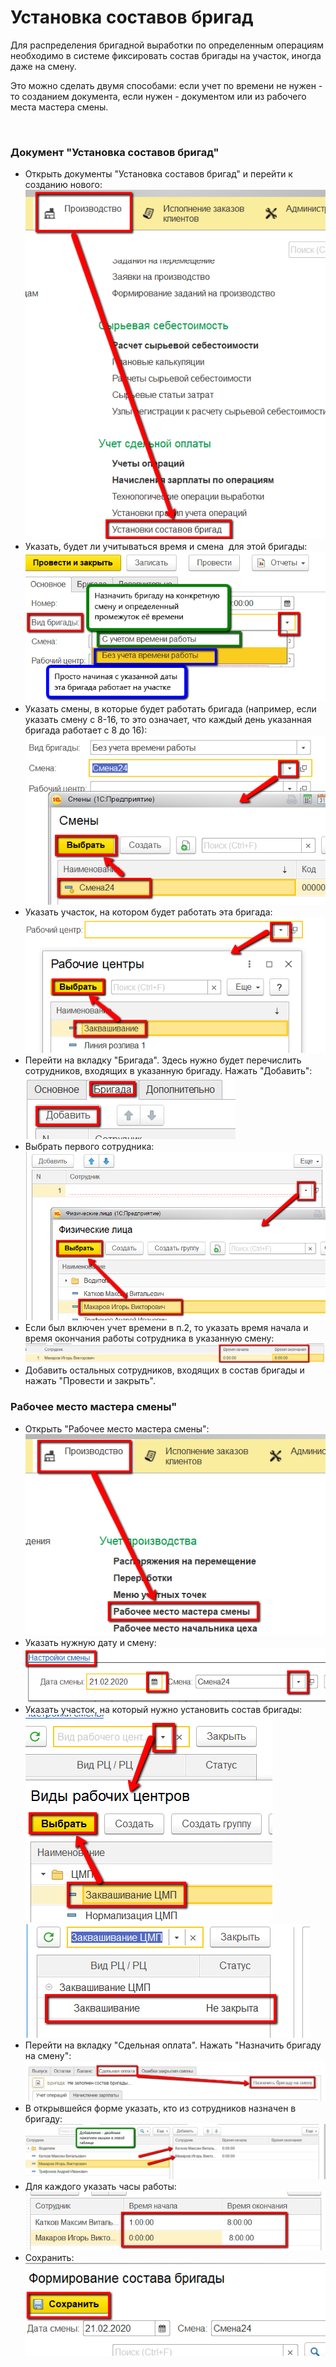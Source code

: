# Установка составов бригад


Для распределения бригадной выработки по определенным операциям
необходимо в системе фиксировать состав бригады на участок, иногда даже
на смену.

Это можно сделать двумя способами: если учет по времени не нужен - то
созданием документа, если нужен - документом или из рабочего места
мастера смены.

 

<h3> Документ "Установка составов бригад" </h3>


-   Открыть документы "Установка составов бригад" и перейти к созданию
    нового:  
![](SettingTeamComposition.assets/drex_ustanovka_sostavov_brigad_custom.png)
-   Указать, будет ли учитываться время и смена  для этой бригады:  
![](SettingTeamComposition.assets/drex_ustanovka_sostavov_brigad_custom_2.png)
-   Указать смены, в которые будет работать бригада (например, если
    указать смену с 8-16, то это означает, что каждый день указанная
    бригада работает с 8 до 16):  
![](SettingTeamComposition.assets/drex_ustanovka_sostavov_brigad_custom_3.png)
-   Указать участок, на котором будет работать эта бригада:  
![](SettingTeamComposition.assets/drex_ustanovka_sostavov_brigad_custom_4.png)
-   Перейти на вкладку "Бригада". Здесь нужно будет перечислить
    сотрудников, входящих в указанную бригаду. Нажать "Добавить":  
![](SettingTeamComposition.assets/drex_ustanovka_sostavov_brigad_custom_5.png)
-   Выбрать первого сотрудника:  
![](SettingTeamComposition.assets/drex_ustanovka_sostavov_brigad_custom_6.png)
-   Если был включен учет времени в п.2, то указать время начала и время
    окончания работы сотрудника в указанную смену:  
![](SettingTeamComposition.assets/drex_ustanovka_sostavov_brigad_custom_7.png)
-   Добавить остальных сотрудников, входящих в состав бригады и нажать
    "Провести и закрыть".



<h3> Рабочее место мастера смены" </h3>


-   Открыть "Рабочее место мастера смены":  
![](SettingTeamComposition.assets/drex_ustanovka_sostavov_brigad_custom_8.png)
-   Указать нужную дату и смену:  
![](SettingTeamComposition.assets/drex_ustanovka_sostavov_brigad_custom_9.png)
-   Указать участок, на который нужно установить состав бригады:  
![](SettingTeamComposition.assets/drex_ustanovka_sostavov_brigad_custom_10.png)  
![](SettingTeamComposition.assets/drex_ustanovka_sostavov_brigad_custom_11.png)
-   Перейти на вкладку "Сдельная оплата". Нажать "Назначить бригаду на
    смену":  
![](SettingTeamComposition.assets/drex_ustanovka_sostavov_brigad_custom_12.png)
-   В открывшейся форме указать, кто из сотрудников назначен в бригаду:  
![](SettingTeamComposition.assets/drex_ustanovka_sostavov_brigad_custom_13.png)
-   Для каждого указать часы работы:  
![](SettingTeamComposition.assets/drex_ustanovka_sostavov_brigad_custom_14.png)
-   Сохранить:  
![](SettingTeamComposition.assets/drex_ustanovka_sostavov_brigad_custom_15.png)